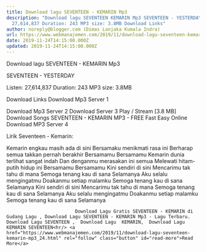 ```yaml
---
title: Download lagu SEVENTEEN - KEMARIN Mp3
description: "Download lagu SEVENTEEN KEMARIN Mp3 SEVENTEEN - YESTERDAY Listen:
  27,614,837 Duration: 243 MP3 size: 3.8MB Download Links"
author: noreply@blogger.com (Dimas Lanjaka Kumala Indra)
url: https://www.webmanajemen.com/2019/11/download-lagu-seventeen-kemarin-mp3_24.html
date: 2019-11-24T14:15:00.000Z
updated: 2019-11-24T14:15:00.000Z
---
```


Download lagu SEVENTEEN - KEMARIN Mp3

  SEVENTEEN - YESTERDAY 

  Listen: 27,614,837 
  Duration: 243 
  MP3 size: 3.8MB 

  Download Links 
  Download Mp3 Server 1 

  Download Mp3 Server 2 
  Download Server 3 
  Play / Stream [3.8 MB] Download Songs SEVENTEEN - KEMARIN MP3 - FREE Fast Easy Online 
  Download MP3 Server 4 


                             
Lirik Seventeen - Kemarin:
                             
Kemarin engkau masih ada di sini
 Bersamaku menikmati rasa ini
 Berharap semua takkan pernah berakhir
 Bersamamu
 Bersamamu
 Kemarin dunia terlihat sangat indah
 Dan denganmu merasakan ini semua
 Melewati hitam-putih hidup ini
 Bersamamu
 Bersamamu
 Kini sendiri di sini
 Mencarimu tak tahu di mana
 Semoga tenang kau di sana
 Selamanya
 Aku selalu mengingatmu
 Doakanmu setiap malamku
 Semoga tenang kau di sana
 Selamanya
 Kini sendiri di sini
 Mencarimu tak tahu di mana
 Semoga tenang kau di sana
 Selamanya
 Aku selalu mengingatmu
 Doakanmu setiap malamku
 Semoga tenang kau di sana
 Selamanya                                 
                                 
                             Download Lagu Gratis SEVENTEEN - KEMARIN di Gudang Lagu , Download Lagu SEVENTEEN - KEMARIN Mp3 - Lagu Terbaru.                                                         Download Lagu SEVENTEEN ,  Download Lagu  KEMARIN,  Download Lagu  KEMARIN SEVENTEEN<hr/> <a href="https://www.webmanajemen.com/2019/11/download-lagu-seventeen-kemarin-mp3_24.html" rel="follow" class="button" id="read-more">Read More</a>